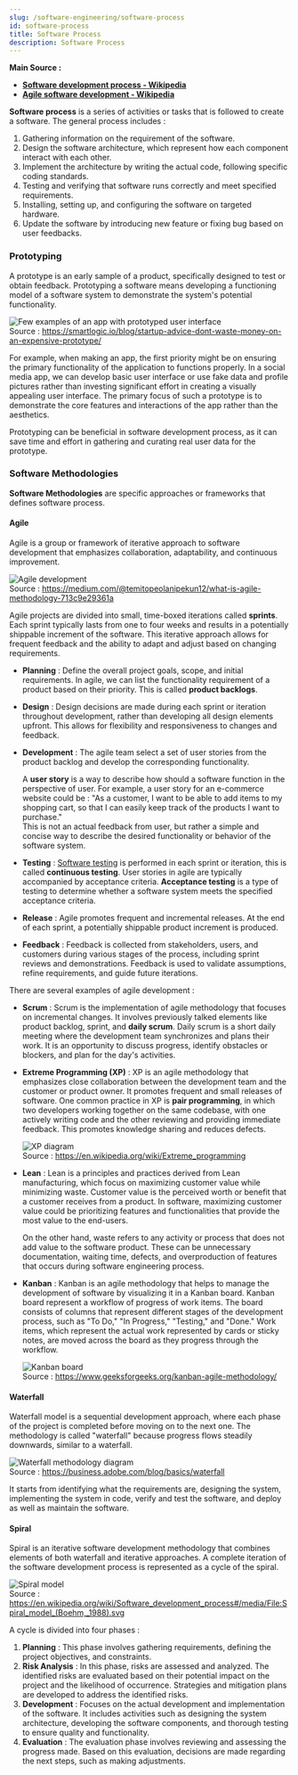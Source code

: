 ```yaml
---
slug: /software-engineering/software-process
id: software-process
title: Software Process
description: Software Process
---
```


**Main Source :**

- **[Software development process - Wikipedia](https://en.wikipedia.org/wiki/Software_development_process)**
- **[Agile software development - Wikipedia](https://en.wikipedia.org/wiki/Agile_software_development)**

**Software process** is a series of activities or tasks that is followed to create a software. The general process includes :

1. Gathering information on the requirement of the software.
2. Design the software architecture, which represent how each component interact with each other.
3. Implement the architecture by writing the actual code, following specific coding standards.
4. Testing and verifying that software runs correctly and meet specified requirements.
5. Installing, setting up, and configuring the software on targeted hardware.
6. Update the software by introducing new feature or fixing bug based on user feedbacks.

### Prototyping

A prototype is an early sample of a product, specifically designed to test or obtain feedback. Prototyping a software means developing a functioning model of a software system to demonstrate the system's potential functionality.

![Few examples of an app with prototyped user interface](./prototyping.png)  
Source : https://smartlogic.io/blog/startup-advice-dont-waste-money-on-an-expensive-prototype/

For example, when making an app, the first priority might be on ensuring the primary functionality of the application to functions properly. In a social media app, we can develop basic user interface or use fake data and profile pictures rather than investing significant effort in creating a visually appealing user interface. The primary focus of such a prototype is to demonstrate the core features and interactions of the app rather than the aesthetics.

Prototyping can be beneficial in software development process, as it can save time and effort in gathering and curating real user data for the prototype.

### Software Methodologies

**Software Methodologies** are specific approaches or frameworks that defines software process.

#### Agile

Agile is a group or framework of iterative approach to software development that emphasizes collaboration, adaptability, and continuous improvement.

![Agile development](./agile.png)  
Source : https://medium.com/@temitopeolanipekun12/what-is-agile-methodology-713c9e29361a

Agile projects are divided into small, time-boxed iterations called **sprints**. Each sprint typically lasts from one to four weeks and results in a potentially shippable increment of the software. This iterative approach allows for frequent feedback and the ability to adapt and adjust based on changing requirements.

- **Planning** : Define the overall project goals, scope, and initial requirements. In agile, we can list the functionality requirement of a product based on their priority. This is called **product backlogs**.
- **Design** : Design decisions are made during each sprint or iteration throughout development, rather than developing all design elements upfront. This allows for flexibility and responsiveness to changes and feedback.
- **Development** : The agile team select a set of user stories from the product backlog and develop the corresponding functionality.

  A **user story** is a way to describe how should a software function in the perspective of user. For example, a user story for an e-commerce website could be : "As a customer, I want to be able to add items to my shopping cart, so that I can easily keep track of the products I want to purchase."  
   This is not an actual feedback from user, but rather a simple and concise way to describe the desired functionality or behavior of the software system.

- **Testing** : [Software testing](/software-engineering/software-testing) is performed in each sprint or iteration, this is called **continuous testing**. User stories in agile are typically accompanied by acceptance criteria. **Acceptance testing** is a type of testing to determine whether a software system meets the specified acceptance criteria.
- **Release** : Agile promotes frequent and incremental releases. At the end of each sprint, a potentially shippable product increment is produced.
- **Feedback** : Feedback is collected from stakeholders, users, and customers during various stages of the process, including sprint reviews and demonstrations. Feedback is used to validate assumptions, refine requirements, and guide future iterations.

There are several examples of agile development :

- **Scrum** : Scrum is the implementation of agile methodology that focuses on incremental changes. It involves previously talked elements like product backlog, sprint, and **daily scrum**. Daily scrum is a short daily meeting where the development team synchronizes and plans their work. It is an opportunity to discuss progress, identify obstacles or blockers, and plan for the day's activities.
- **Extreme Programming (XP)** : XP is an agile methodology that emphasizes close collaboration between the development team and the customer or product owner. It promotes frequent and small releases of software. One common practice in XP is **pair programming**, in which two developers working together on the same codebase, with one actively writing code and the other reviewing and providing immediate feedback. This promotes knowledge sharing and reduces defects.

  ![XP diagram](./xp.png)  
   Source : https://en.wikipedia.org/wiki/Extreme_programming

- **Lean** : Lean is a principles and practices derived from Lean manufacturing, which focus on maximizing customer value while minimizing waste. Customer value is the perceived worth or benefit that a customer receives from a product. In software, maximizing customer value could be prioritizing features and functionalities that provide the most value to the end-users.

  On the other hand, waste refers to any activity or process that does not add value to the software product. These can be unnecessary documentation, waiting time, defects, and overproduction of features that occurs during software engineering process.

- **Kanban** : Kanban is an agile methodology that helps to manage the development of software by visualizing it in a Kanban board. Kanban board represent a workflow of progress of work items. The board consists of columns that represent different stages of the development process, such as "To Do," "In Progress," "Testing," and "Done." Work items, which represent the actual work represented by cards or sticky notes, are moved across the board as they progress through the workflow.

  ![Kanban board](./kanban.png)  
   Source : https://www.geeksforgeeks.org/kanban-agile-methodology/

#### Waterfall

Waterfall model is a sequential development approach, where each phase of the project is completed before moving on to the next one. The methodology is called "waterfall" because progress flows steadily downwards, similar to a waterfall.

![Waterfall methodology diagram](./waterfall.png)  
Source : https://business.adobe.com/blog/basics/waterfall

It starts from identifying what the requirements are, designing the system, implementing the system in code, verify and test the software, and deploy as well as maintain the software.

#### Spiral

Spiral is an iterative software development methodology that combines elements of both waterfall and iterative approaches. A complete iteration of the software development process is represented as a cycle of the spiral.

![Spiral model](./spiral.png)  
Source : https://en.wikipedia.org/wiki/Software_development_process#/media/File:Spiral_model_(Boehm,_1988).svg

A cycle is divided into four phases :

1. **Planning** : This phase involves gathering requirements, defining the project objectives, and constraints.
2. **Risk Analysis** : In this phase, risks are assessed and analyzed. The identified risks are evaluated based on their potential impact on the project and the likelihood of occurrence. Strategies and mitigation plans are developed to address the identified risks.
3. **Development** : Focuses on the actual development and implementation of the software. It includes activities such as designing the system architecture, developing the software components, and thorough testing to ensure quality and functionality.
4. **Evaluation** : The evaluation phase involves reviewing and assessing the progress made. Based on this evaluation, decisions are made regarding the next steps, such as making adjustments.
